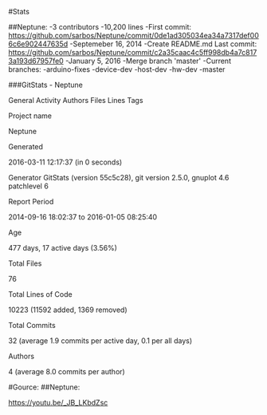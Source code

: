 #Stats

##Neptune:
	-3 contributors
	-10,200 lines
	-First commit: https://github.com/sarbos/Neptune/commit/0de1ad305034ea34a7317def006c6e902447635d
		-Septemeber 16, 2014
		-Create README.md
	Last commit: https://github.com/sarbos/Neptune/commit/c2a35caac4c5ff998db4a7c8173a193d67957fe0
		-January 5, 2016
		-Merge branch 'master'
	-Current branches:
		-arduino-fixes
		-device-dev
		-host-dev
		-hw-dev
		-master	



###GitStats - Neptune


General Activity Authors Files Lines Tags

Project name

Neptune

Generated

2016-03-11 12:17:37 (in 0 seconds)

Generator
GitStats (version 55c5c28), git version 2.5.0, gnuplot 4.6 
patchlevel 6

Report Period

2014-09-16 18:02:37 to 2016-01-05 08:25:40

Age

477 days, 17 active days (3.56%)

Total Files

76

Total Lines of Code

10223 (11592 added, 1369 removed)

Total Commits

32 (average 1.9 commits per active day, 0.1 per all days)

Authors

4 (average 8.0 commits per author)








#Gource:
##Neptune:

https://youtu.be/_JB_LKbdZsc